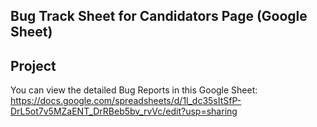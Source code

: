 ## Bug Track Sheet for Candidators Page (Google Sheet)
## Project
You can view the detailed Bug Reports in this Google Sheet: https://docs.google.com/spreadsheets/d/1l_dc35sItSfP-DrL5ot7v5MZaENT_DrRBeb5bv_rvVc/edit?usp=sharing
